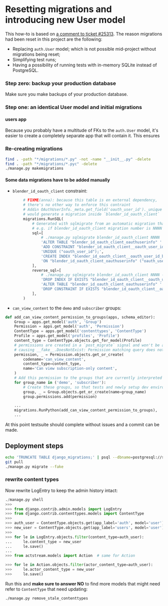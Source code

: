# Resetting migrations and introducing new User model

This how-to is based on [a comment to ticket #25313](https://code.djangoproject.com/ticket/25313#comment:18).
The reason migrations had been reset in this project are the following:

* Replacing `auth.User` model;
  which is not possible mid-project without migrations being reset;
* Simplifying test runs;
* Having a possibility of running tests with in-memory SQLite instead of PostgreSQL.

### Step zero: backup your production database

Make sure you make backups of your production database.

### Step one: an identical User model and initial migrations

#### users app

Because you probably have a multitude of FKs to the `auth.User` model, it's easier to create a completely
separate app that will contain it. This ensures

### Re-creating migrations

```bash
find . -path "*/migrations/*.py" -not -name "__init__.py" -delete
find . -path "*/migrations/*.pyc" -delete
./manage.py makemigrations
```

#### Some data migrations have to be added manually

* `blender_id_oauth_client` constraint:

```python
        # FIXME(anna): because this table is en external dependency,
        # there's no other way to enforce this contraint
        # Addin OAuthUserInfo._meta.get_field('oauth_user_id')._unique = True
        # would generate a migration inside `blender_id_oauth_client`
        migrations.RunSQL(
            # Generated with sqlmigrate from an automatic migration that was removed right after
            # e.g. if blender_id_oauth_client migration number is NNNN
            sql=[
                # ./manage.py sqlmigrate blender_id_oauth_client NNNN
                'ALTER TABLE "blender_id_oauth_client_oauthuserinfo" '
                'ADD CONSTRAINT "blender_id_oauth_client__oauth_user_id_b1e52371_uniq" '
                'UNIQUE ("oauth_user_id");',
                'CREATE INDEX "blender_id_oauth_client__oauth_user_id_b1e52371_like" '
                'ON "blender_id_oauth_client_oauthuserinfo" ("oauth_user_id" varchar_pattern_ops);',
            ],
            reverse_sql=[
                # ./manage.py sqlmigrate blender_id_oauth_client NNNN --backwards
                'DROP INDEX IF EXISTS "blender_id_oauth_client__oauth_user_id_b1e52371_like";',
                'ALTER TABLE "blender_id_oauth_client_oauthuserinfo" '
                'DROP CONSTRAINT IF EXISTS "blender_id_oauth_client__oauth_user_id_b1e52371_uniq";',
            ],
        )
```

* `can_view_content` to the `demo` and `subscriber` groups:

```python
def add_can_view_content_permission_to_groups(apps, schema_editor):
    Group = apps.get_model('auth', 'Group')
    Permission = apps.get_model('auth', 'Permission')
    ContentType = apps.get_model('contenttypes', 'ContentType')
    Profile = apps.get_model('profiles', 'Profile')
    content_type = ContentType.objects.get_for_model(Profile)
    # permissions are created in a `post_migrate` signal and won't be available until the **next** ./manage.py migrate,
    # causing __fake__.DoesNotExist: Permission matching query does not exist
    permission, _ = Permission.objects.get_or_create(
        codename='can_view_content',
        content_type=content_type,
        name='Can view subscription-only content',
    )
    # Add this permission to the groups that are currently interpreted as having active subscription status
    for group_name in ('demo', 'subscriber'):
        # Create these groups, so that tests and newly setup dev environments worked as expected
        group, _ = Group.objects.get_or_create(name=group_name)
        group.permissions.add(permission)

    ...
    migrations.RunPython(add_can_view_content_permission_to_groups),
    ...
```
At this point testsuite should complete without issues and a commit can be made.

## Deployment steps

```bash
echo 'TRUNCATE TABLE django_migrations;' | psql --dbname=postgresql://studio:PASSWORD@localhost:5432/studio
git pull
./manage.py migrate --fake
```

### rewrite content types

Now rewrite LogEntry to keep the admin history intact:
```python
./manage.py shell
>>>
>>> from django.contrib.admin.models import LogEntry
>>> from django.contrib.contenttypes.models import ContentType
>>>
>>> auth_user = ContentType.objects.get(app_label='auth', model='user')
>>> new_user = ContentType.objects.get(app_label='users', model='user')
>>>
>>> for le in LogEntry.objects.filter(content_type=auth_user):
...     le.content_type = new_user
...     le.save()
...
>>> from actstream.models import Action  # same for Action

>>> for le in Action.objects.filter(actor_content_type=auth_user):
>>>     le.actor_content_type = new_user
>>>     le.save()
```

Run this and **make sure to answer NO** to find more models that might need refer to `ContentType` that need updating:

```bash
./manage.py remove_stale_contenttypes
```
